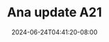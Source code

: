 --- 
title: "Ana update A21"
description: "    Ana update A21 tiktok full  "
date: 2024-06-24T04:41:20-08:00
file_code: "347ajs6mgr4x"
draft: false
cover: "mfcdom294t3rbbw4.jpg"
tags: ["Ana", "update", "bokep-indo", "bokep-viral", "bokep-ig"]
length: 66
fld_id: "1482777"
foldername: "Ana update"
categories: ["Ana update"]
views: 0
---